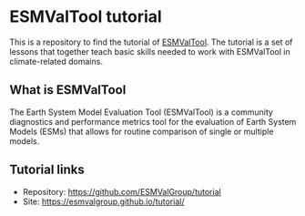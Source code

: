 # ESMValTool tutorial

This is a repository to find the tutorial of [ESMValTool](https://www.esmvaltool.org/). The tutorial is a set of lessons that together teach basic skills needed to work with ESMValTool in climate-related domains.

## What is ESMValTool

The Earth System Model Evaluation Tool (ESMValTool) is a community diagnostics and performance metrics tool for the evaluation of Earth System Models (ESMs) that allows for routine comparison of single or multiple models.

## Tutorial links

* Repository: <https://github.com/ESMValGroup/tutorial>
* Site: <https://esmvalgroup.github.io/tutorial/>
